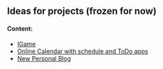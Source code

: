 ## Ideas for projects (frozen for now)

#### Content:
+ [IGame](igame/)
+ [Online Calendar with schedule and ToDo apps](cali/)
+ [New Personal Blog](new_blog/)

